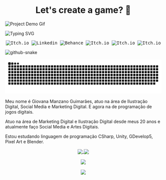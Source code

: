 <h1  align="center">Let's create a game? 👾</h1>

![Project Demo Gif](https://media0.giphy.com/media/jQEvbkRJhVRpgkpg9y/giphy.gif?cid=ecf05e47p0nh9r5tbfv2oblskiktcge8r3xqzxpi0wdvnouf&ep=v1_gifs_search&rid=giphy.gif&ct=g)

![Typing SVG](https://readme-typing-svg.demolab.com?font=Fira+Code&pause=1000&color=9644CD&center=true&vCenter=true&width=1000&lines=Save%2C+my+name+is+Giovana+Manzano;I+am+Game+Developer+and+Game+Designer;And+GameMaker+Studio+Master+too;Welcome+to+my+Github+:3)

<samp>
  <p align="center">
     </a>
        <a href="https://twitter.com/GiManzano/" target="_blank" style="text-decoration: none;">
        <img src="https://img.shields.io/badge/Twitter-1a1b27?style=for-the-badge&logo=twitter&logoColor=9644CD" alt="Itch.io">
    </a>
    <a href="https://www.linkedin.com/in/giovana-manzano-guimarães-5b7a8316b/" target="_blank" style="text-decoration: none;">
        <img src="https://img.shields.io/badge/linkedin-1a1b27?style=for-the-badge&logo=linkedin&logoColor=9644CD" alt="Linkedin">
    </a>
    <a href="https://www.instagram.com/gii_miko" target="_blank" style="text-decoration: none;">
        <img src="https://img.shields.io/badge/Instagram-1a1b27?style=for-the-badge&logo=Instagram&logoColor=9644CD" alt="Behance">
    </a>
     </a>
        <a href="https://https://www.twitch.tv/lumiargames" target="_blank" style="text-decoration: none;">
        <img src="https://img.shields.io/badge/Twitch-1a1b27?style=for-the-badge&logo=twitch&logoColor=9644CD" alt="Itch.io">
    </a>
    </a>
        <a href="https://www.youtube.com/channel/@GiiMiko" target="_blank" style="text-decoration: none;">
        <img src="https://img.shields.io/badge/Youtube-1a1b27?style=for-the-badge&logo=Youtube&logoColor=9644CD" alt="Itch.io">
    </a>
    </a>
        <a href="https://giimiko.itch.io/" target="_blank" style="text-decoration: none;">
        <img src="https://img.shields.io/badge/itch.io-1a1b27?style=for-the-badge&logo=itch.io&logoColor=9644CD" alt="Itch.io">
    </a>
  </p>
</samp>


<picture>
  <source media="(prefers-color-scheme: dark)" srcset="github-snake-dark.svg" />
  <img alt="github-snake" src="github-snake.svg" />
</picture>

  <source
    media="(prefers-color-scheme: dark)"
   srcset="
      https://raw.githubusercontent.com/platane/snk/output/github-contribution-grid-snake-dark.svg
    "
  />
  <img
    alt="github contribution grid snake animation"
    src="https://raw.githubusercontent.com/platane/snk/output/github-contribution-grid-snake.svg"
  />
</picture>

<p>Meu nome é Giovana Manzano Guimarães, atuo na área de Ilustração Digital, Social Media e Marketing Digital. E agora na de programação de jogos digitais.</p>
<p>Atuo na área de Marketing Digital e Ilustração Digital desde meus 20 anos e atualmente faço Social Media e Artes Digitais.</p>
<p>Estou estudando linguagem de programação CSharp, Unity, GDevelop5, Pixel Art e Blender.</p>

<div align="center">
<a href="https://github.com/GiiMiko">
<img  height="160em" align="center" src="https://github-readme-stats.vercel.app/api/top-langs/?username=GiiMiko&layout=compact&langs_count=7&theme=synthwave"/>
<img  height="160em" align="center" src="https://github-readme-stats.vercel.app/api?username=GiiMiko&theme=synthwave" />
</div>


<div align="center">
</a> 

<br />

<div align="center">
    <img src="http://github-readme-streak-stats.herokuapp.com?user=GiiMiko&theme=monokai&hide_border=true&date_format=M%20j%5B%2C%20Y%5D&background=00000000&stroke=DE37C1">
</div>
  
<div align="center">
  <p align="center">
    <a href="https://skillicons.dev">
      <img src="https://skillicons.dev/icons?i=cs,cpp,blender,gamemakerstudio,unity,unreal,html" />
    </a>
</div>
